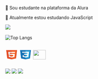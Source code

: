 🔭 Sou estudante na plataforma da Alura

🌱 Atualmente estou estudando JavaScript

<picture>
<source 
  srcset="https://github-readme-stats.vercel.app/api?username=gazzaneoooo&show_icons=true&theme=dracula"
  media="(prefers-color-scheme: dark)"
/>
<source
  srcset="https://github-readme-stats.vercel.app/api?username=gazzaneoooo&show_icons=true"
  media="(prefers-color-scheme: dracula), (prefers-color-scheme: no-preference)"
/>
<img src="https://github-readme-stats.vercel.app/api?username=gazzaneoooo&show_icons=true" />
</picture>

![Top Langs](https://github-readme-stats.vercel.app/api/top-langs/?username=gazzaneoooo)

<div style="display: inline_block"><br>
<img align="center" height="30" width="40" src="https://raw.githubusercontent.com/devicons/devicon/master/icons/html5/html5-original.svg" />
<img align="center" height="30" width="40" src="https://raw.githubusercontent.com/devicons/devicon/master/icons/css3/css3-original.svg" />
<img align="center" height="30" width="40" src="https://cdn.jsdelivr.net/gh/devicons/devicon/icons//-.svg" />
</div>

##

<div>
<a href="https://www.instagram.com/vicente.gazzaneo/" target="_blank"><img src="https://img.shields.io/badge/-Instagram-%23E4405F?style=for-the-badge&logo=instagram&logoColor=white" target="_blank"></a>
<a href="https://www.twitch.tv/gazzaneo" target="_blank"><img src="https://img.shields.io/badge/Twitch-9146FF?style=for-the-badge&logo=twitch&logoColor=white" target="_blank"></a>
<a href="https://www.linkedin.com/in/vicente-gazzaneo-neto-50379422b/" target="_blank"><img src="https://img.shields.io/badge/-LinkedIn-%230077B5?style=for-the-badge&logo=linkedin&logoColor=white" target="_blank"></a> 
</div>
